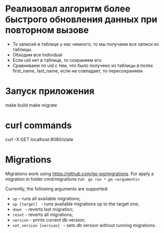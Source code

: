 # Реализовал алгоритм более быстрого обновления данных при повторном вызове
* Тк записей в таблице у нас немного, то мы получаем все записи из таблицы.
* Обходим все Individual
* Если uid нет в таблице, то сохраняем его
* Сравниваем по uid с тем, что было получено из таблицы в полях first_name, last_name, если не совпадает, то пересохраняем

# Запуск приложения
make build
make migrate

# curl commands  

curl -X GET localhost:8080/state

# Migrations 
Migrations work using https://github.com/go-pg/migrations. 
For apply a migration   in folder cmd/migrations run
`` go run *.go <arguments>``

Currently, the following arguments are supported:

* ``up`` - runs all available migrations;
* ``up [target] `` - runs available migrations up to the target one;
* ``down `` - reverts last migration;
* ``reset`` - reverts all migrations;
* ``version`` - prints current db version;
* ``set_version [version] `` - sets db version without running migrations.

